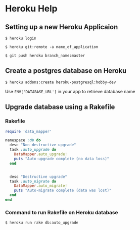 # Heroku Help


## Setting up a new Heroku Applicaion
```shell
$ heroku login

$ heroku git:remote -a name_of_application

$ git push heroku branch_name:master
```

## Create a postgres database on Heroku
```shell
$ heroku addons:create heroku-postgresql:hobby-dev
```
Use `ENV['DATABASE_URL']` in your app to retrieve database name

## Upgrade database using a Rakefile

### Rakefile
```ruby
require 'data_mapper'

namespace :db do
  desc "Non destructive upgrade"
  task :auto_upgrade do
    DataMapper.auto_upgrade!
    puts "Auto-upgrade complete (no data loss)"
  end


  desc "Destructive upgrade"
  task :auto_migrate do
    DataMapper.auto_migrate!
    puts "Auto-migrate complete (data was lost)"
  end
end
```

### Command to run Rakefile on Heroku database
```shell
$ heroku run rake db:auto_upgrade
```
